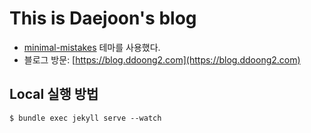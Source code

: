 # This is Daejoon's blog
- [minimal-mistakes](https://github.com/mmistakes/minimal-mistakes) 테마를 사용했다.
- 블로그 방문: [https://blog.ddoong2.com](https://blog.ddoong2.com)

## Local 실행 방법
```
$ bundle exec jekyll serve --watch
```